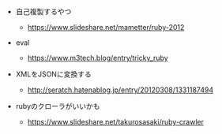 - 自己複製するやつ

  - https://www.slideshare.net/mametter/ruby-2012

- eval
  - https://www.m3tech.blog/entry/tricky_ruby

- XMLをJSONに変換する
  - http://seratch.hatenablog.jp/entry/20120308/1331187494

- rubyのクローラがいいかも

  - https://www.slideshare.net/takurosasaki/ruby-crawler
